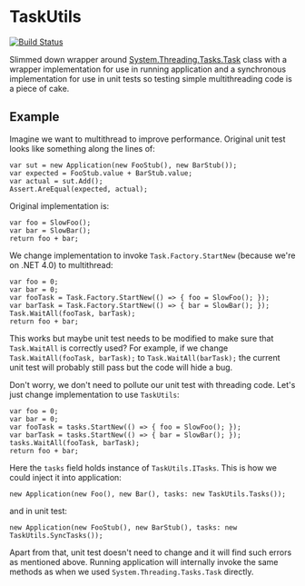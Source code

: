 TaskUtils
=========
[![Build Status](https://travis-ci.org/PawelStroinski/TaskUtils.svg?branch=master)](https://travis-ci.org/PawelStroinski/TaskUtils)

Slimmed down wrapper around [System.Threading.Tasks.Task](http://msdn.microsoft.com/en-us/library/system.threading.tasks.task(v=vs.110).aspx) class with a wrapper implementation for use in running application and a synchronous implementation for use in unit tests so testing simple multithreading code is a piece of cake.

Example
-------


Imagine we want to multithread to improve performance. Original unit test looks like something along the lines of:

	var sut = new Application(new FooStub(), new BarStub());
	var expected = FooStub.value + BarStub.value;
	var actual = sut.Add();
	Assert.AreEqual(expected, actual);

Original implementation is:

	var foo = SlowFoo();
    var bar = SlowBar();
    return foo + bar;
	
We change implementation to invoke `Task.Factory.StartNew` (because we're on .NET 4.0) to multithread:

	var foo = 0;
	var bar = 0;
	var fooTask = Task.Factory.StartNew(() => { foo = SlowFoo(); });
	var barTask = Task.Factory.StartNew(() => { bar = SlowBar(); });
	Task.WaitAll(fooTask, barTask);
	return foo + bar;

This works but maybe unit test needs to be modified to make sure  that `Task.WaitAll` is correctly used? For example, if we change `Task.WaitAll(fooTask, barTask);` to `Task.WaitAll(barTask);` the current unit test will probably still pass but the code will hide a bug.

Don't worry, we don't need to pollute our unit test with threading code. Let's just change implementation to use `TaskUtils`:

	var foo = 0;
	var bar = 0;
	var fooTask = tasks.StartNew(() => { foo = SlowFoo(); });
	var barTask = tasks.StartNew(() => { bar = SlowBar(); });
	tasks.WaitAll(fooTask, barTask);
	return foo + bar;

Here the `tasks` field holds instance of `TaskUtils.ITasks`. This is how we could inject it into application:

	new Application(new Foo(), new Bar(), tasks: new TaskUtils.Tasks());

and in unit test:

	new Application(new FooStub(), new BarStub(), tasks: new TaskUtils.SyncTasks());

Apart from that, unit test doesn't need to change and it will find such errors as mentioned above. Running application will internally invoke the same methods as when we used `System.Threading.Tasks.Task` directly.